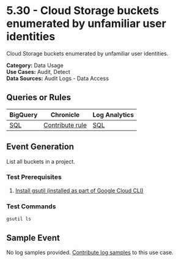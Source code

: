 # 5.30 - Cloud Storage buckets enumerated by unfamiliar user identities
Cloud Storage buckets enumerated by unfamiliar user identities.


**Category:** Data Usage
</br>
**Use Cases:** Audit, Detect
</br>
**Data Sources:** Audit Logs - Data Access
</br>



## Queries or Rules
BigQuery | Chronicle | Log Analytics
--- | --- | ---
[SQL](../../backends/bigquery/sql/5_30_cloud_storage_buckets_enumerated_by_unfamiliar_users.sql) | [Contribute rule](../../CONTRIBUTING.md) | [SQL](../../backends/log_analytics/sql/5_30_cloud_storage_buckets_enumerated_by_unfamiliar_users.sql)

## Event Generation

List all buckets in a project.





### Test Prerequisites
1. [Install gsutil (installed as part of Google Cloud CLI)](https://cloud.google.com/sdk/docs/install)


### Test Commands
```
gsutil ls
```



## Sample Event
No log samples provided. [Contribute log samples](../../CONTRIBUTING.md) to this use case.

